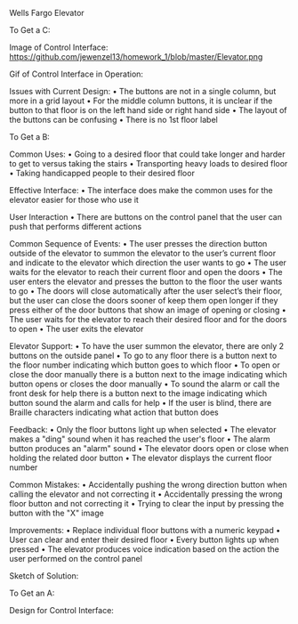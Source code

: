 Wells Fargo Elevator

To Get a C:

  Image of Control Interface:
    https://github.com/jewenzel13/homework_1/blob/master/Elevator.png

  Gif of Control Interface in Operation:

  Issues with Current Design:
  •	The buttons are not in a single column, but more in a grid layout
  •	For the middle column buttons, it is unclear if the button to that floor is on the left hand side or right hand side
  •	The layout of the buttons can be confusing
  •	There is no 1st floor label

To Get a B:

  Common Uses:
  •	Going to a desired floor that could take longer and harder to get to versus taking the stairs
  •	Transporting heavy loads to desired floor
  •	Taking handicapped people to their desired floor

  Effective Interface:
  •	The interface does make the common uses for the elevator easier for those who use it

  User Interaction
  •	There are buttons on the control panel that the user can push that performs different actions

  Common Sequence of Events:
  •	The user presses the direction button outside of the elevator to summon the elevator to the user’s current floor and indicate to the elevator which direction the user wants to go
  •	The user waits for the elevator to reach their current floor and open the doors
  •	The user enters the elevator and presses the button to the floor the user wants to go
  •	The doors will close automatically after the user select’s their floor, but the user can close the doors sooner of keep them open longer if they press either of the door buttons that show an image of opening or closing
  •	The user waits for the elevator to reach their desired floor and for the doors to open
  •	The user exits the elevator

  Elevator Support:
  •	To have the user summon the elevator, there are only 2 buttons on the outside panel
  •	To go to any floor there is a button next to the floor number indicating which button goes to which floor
  •	To open or close the door manually there is a button next to the image indicating which button opens or closes the door manually
  •	To sound the alarm or call the front desk for help there is a button next to the image indicating which button sound the alarm and calls for help
  •	If the user is blind, there are Braille characters indicating what action that button does

  Feedback:
  •	Only the floor buttons light up when selected
  •	The elevator makes a "ding" sound when it has reached the user's floor
  •	The alarm button produces an "alarm" sound
  •	The elevator doors open or close when holding the related door button
  •	The elevator displays the current floor number

  Common Mistakes:
  •	Accidentally pushing the wrong direction button when calling the elevator and not correcting it
  •	Accidentally pressing the wrong floor button and not correcting it
  •	Trying to clear the input by pressing the button with the "X" image

  Improvements:
  •	Replace individual floor buttons with a numeric keypad
  •	User can clear and enter their desired floor
  •	Every button lights up when pressed
  •	The elevator produces voice indication based on the action the user performed on the control panel

  Sketch of Solution:

To Get an A:

  Design for Control Interface:
